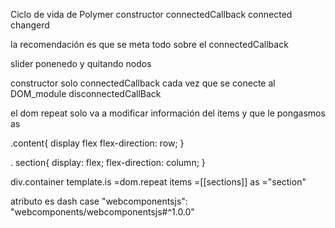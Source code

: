 Ciclo de vida de Polymer
constructor
connectedCallback
connected changerd

la recomendación es que se meta todo sobre el connectedCallback

slider ponenedo y quitando nodos

constructor
solo
connectedCallback cada vez que se conecte al DOM_module
disconnectedCallBack

el dom repeat solo va a modificar información del
items y que le pongasmos as

.content{
display flex
flex-direction: row;
}

. section{
  display: flex;
  flex-direction: column;
}

div.container
template.is =dom.repeat items =[[sections]] as ="section"

atributo es dash case
"webcomponentsjs": "webcomponents/webcomponentsjs#^1.0.0"
